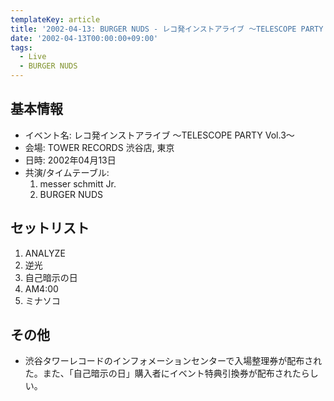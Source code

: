```yaml
---
templateKey: article
title: '2002-04-13: BURGER NUDS - レコ発インストアライブ ～TELESCOPE PARTY Vol.3～ at TOWER RECORDS 渋谷店'
date: '2002-04-13T00:00:00+09:00'
tags:
  - Live
  - BURGER NUDS
---
```

## 基本情報

* イベント名: レコ発インストアライブ ～TELESCOPE PARTY Vol.3～
* 会場: TOWER RECORDS 渋谷店, 東京
* 日時: 2002年04月13日
* 共演/タイムテーブル:
  1. messer schmitt Jr.
  1. BURGER NUDS

## セットリスト

1. ANALYZE
1. 逆光
1. 自己暗示の日
1. AM4:00
1. ミナソコ 

## その他

* 渋谷タワーレコードのインフォメーションセンターで入場整理券が配布された。また、「自己暗示の日」購入者にイベント特典引換券が配布されたらしい。
